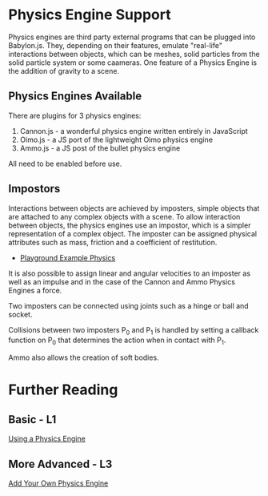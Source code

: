 # Physics Engine Support

Physics engines are third party external programs that can be plugged into Babylon.js. They, depending on their features, emulate "real-life" interactions between objects, which can be meshes, solid particles from the solid particle system or some caameras. One feature of a Physics Engine is the addition of gravity to a scene.

## Physics Engines Available

There are plugins for 3 physics engines:

1. Cannon.js - a wonderful physics engine written entirely in JavaScript
2. Oimo.js - a JS port of the lightweight Oimo physics engine
3. Ammo.js - a JS post of the bullet physics engine

All need to be enabled before use.

## Impostors

Interactions between objects are achieved by imposters, simple objects that are attached to any complex objects with a scene. To allow interaction between objects, the physics engines use an impostor, which is a simpler representation of a complex object. The imposter can be assigned physical attributes such as mass, friction and a coefficient of restitution.

* [Playground Example Physics](https://www.babylonjs-playground.com/#BEFOO)

It is also possible to assign linear and angular velocities to an imposter as well as an impulse and in the case of the Cannon and Ammo Physics Engines a force.

Two imposters can be connected using joints such as a hinge or ball and socket.

Collisions between two imposters P<sub>0</sub> and P<sub>1</sub> is handled by setting a callback function on P<sub>0</sub> that determines the action when in contact with P<sub>1</sub>.

Ammo also allows the creation of soft bodies.

# Further Reading

## Basic - L1

[Using a Physics Engine](/How_To/Using_The_Physics_Engine)

## More Advanced - L3

[Add Your Own Physics Engine](/How_To/Adding_Your_Own_Physics_Engine_Plugin_to_Babylon.js)